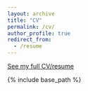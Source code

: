 ```yaml
---
layout: archive
title: "CV"
permalink: /cv/
author_profile: true
redirect_from:
  - /resume
---
```


[See my full CV/resume](/files/cv.pdf)

{% include base_path %}
